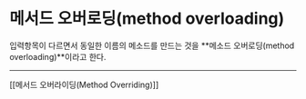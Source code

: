# 메서드 오버로딩(method overloading)
입력항목이 다르면서 동일한 이름의 메소드를 만드는 것을 **메소드 오버로딩(method overloading)**이라고 한다.

---
[[메서드 오버라이딩(Method Overriding)]]